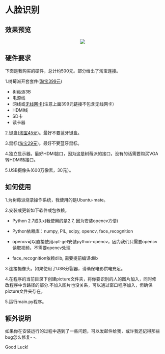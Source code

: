 # 人脸识别

## 效果预览

<div align="center">
  <img src="https://github.com/liziniu/face_cognition/blob/master/face_recognition.gif">
</div>

## 硬件要求
下面是我购买的硬件，总计约500元。部分给出了淘宝连接。

1.树莓派开套套件([淘宝399元](https://detail.tmall.com/item.htm?id=551247172510&spm=a1z09.2.0.0.1a942e8dHwbjZj&_u=cmrfg466926))
 
- 树莓派3B
- 电源线
- 网线或[无线网卡](https://item.taobao.com/item.htm?spm=a1z09.2.0.0.1b482e8dJNVmUs&id=15467431750&_u=cmrfg4662ac)(注意上面399元链接不包含无线网卡）
- HDMI线
- SD卡
- 读卡器

2.键盘([淘宝45元](https://detail.tmall.com/item.htm?id=43062116591&spm=a1z09.2.0.0.1b482e8dJNVmUs&_u=cmrfg466bda&sku_properties=5919063:6536025))。最好不要蓝牙键盘。

3.鼠标([淘宝29元](https://detail.tmall.com/item.htm?id=45366723358&spm=a1z09.2.0.0.1b482e8dJNVmUs&_u=cmrfg46f8c7&sku_properties=5919063:6536025))。最好不要蓝牙鼠标。

4.独立显示器。最好HDMI接口，因为这是树莓派的接口，没有的话需要购买VGA转HDMI转接口。

5.USB摄像头(600万像素，30元）。


## 如何使用

1.为树莓派烧录操作系统，我使用的是Ubuntu-mate。

2.安装或更新如下软件或包依赖。

- Python 2.7或3.x(我使用的是2.7, 因为安装opencv方便)

- Python依赖库：numpy, PIL, scipy, opencv, face_recognition

- opencv可以直接使用apt-get安装python-opencv，因为我们只需要opencv读取视频，不需要opencv处理

- face_recognition依赖dlib, 需要提前编译dlib

3.连接摄像头。如果使用了USB分裂器，请确保电影供电充足。

4.在程序的当前目录下创建picture文件夹，将你要识别的人的图片加入，同时修改程序中含路径的部分.不加入图片也没关系，可以通过窗口程序加入，但确保picture文件夹存在。

5.运行main.py程序。

## 额外说明

如果你在安装运行的过程中遇到了一些问题，可以发邮件给我，或许我还记得那些bug怎么修复- -.

Good Luck!
